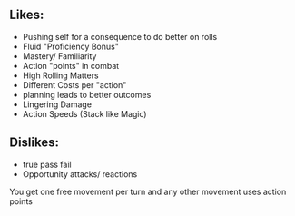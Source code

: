 ## Likes:
- Pushing self for a consequence to do better on rolls
- Fluid "Proficiency Bonus"
- Mastery/ Familiarity
- Action "points" in combat
- High Rolling Matters
- Different Costs per "action"
- planning leads to better outcomes
- Lingering Damage
- Action Speeds (Stack like Magic)
## Dislikes:
- true pass fail
- Opportunity attacks/ reactions


You get one free movement per turn and any other movement uses action points